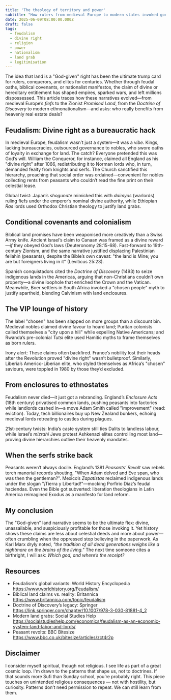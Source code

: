 ```yaml
---
title: 'The theology of territory and power'
subtitle: "How rulers from medieval Europe to modern states invoked gods, swords, and paperwork to justify ownership"
date: 2025-06-09T08:00:00.000Z
draft: false
tags: 
  - feudalism
  - divine right
  - religion
  - power
  - nationalism
  - land grab
  - legitimisation
---
```


The idea that land is a "God-given" right has been the ultimate trump card for rulers, conquerors, and elites for 
centuries. Whether through feudal oaths, biblical covenants, or nationalist manifestos, the claim of divine or 
hereditary entitlement has shaped empires, sparked wars, and left millions dispossessed. This article traces how 
these narratives evolved—from medieval Europe’s *fiefs* to the Zionist *Promised Land*, from the *Doctrine of 
Discovery* to modern ethnonationalism—and asks: who really benefits from heavenly real estate deals?

## Feudalism: Divine right as a bureaucratic hack 

In medieval Europe, feudalism wasn’t just a system—it was a *vibe*. Kings, lacking bureaucracies, outsourced 
governance to nobles, who swore oaths of loyalty in exchange for land. The catch? Everyone pretended this was God’s 
will. William the Conqueror, for instance, claimed all England as his "divine right" after 1066, redistributing it 
to Norman lords who, in turn, demanded fealty from knights and serfs. The Church sanctified this hierarchy, 
preaching that social order was ordained—convenient for nobles collecting rents from peasants who couldn’t read 
the fine print on their celestial lease.  

Global twist: Japan’s *shogunate* mimicked this with *daimyos* (warlords) ruling fiefs under the emperor’s nominal 
divine authority, while Ethiopian *Ras* lords used Orthodox Christian theology to justify land grabs.

## Conditional covenants and colonialism

Biblical land promises have been weaponised more creatively than a Swiss Army knife. Ancient Israel’s claim to Canaan 
was framed as a divine reward—*if* they obeyed God’s laws (Deuteronomy 28:15-68). Fast-forward to 19th-century 
Zionism, and the same narrative justified displacing Palestinian fellahin (peasants), despite the Bible’s own 
caveat: "the land is Mine; you are but foreigners living in it" (Leviticus 25:23).  

Spanish conquistadors cited the *Doctrine of Discovery* (1493) to seize indigenous lands 
in the Americas, arguing that non-Christians couldn’t own property—a divine loophole that enriched the Crown and 
the Vatican. Meanwhile, Boer settlers in South Africa invoked a "chosen people" myth to justify apartheid, 
blending Calvinism with land enclosures.

## The VIP lounge of history

The label "chosen" has been slapped on more groups than a discount bin. Medieval nobles claimed divine favour to 
hoard land; Puritan colonists called themselves a "city upon a hill" while expelling Native Americans; and 
Rwanda’s pre-colonial *Tutsi* elite used Hamitic myths to frame themselves as born rulers.  

Irony alert: These claims often backfired. France’s nobility lost their heads after the Revolution proved 
"divine right" wasn’t bulletproof. Similarly, Liberia’s Americo-Liberian elite, who styled themselves as 
Africa’s "chosen" saviours, were toppled in 1980 by those they’d excluded.

## From enclosures to ethnostates

Feudalism never died—it just got a rebranding. England’s *Enclosure Acts* (18th century) privatised common lands, 
pushing peasants into factories while landlords cashed in—a move Adam Smith called "improvement" (read: eviction). 
Today, tech billionaires buy up New Zealand bunkers, echoing medieval lords retreating to castles during plagues.  

21st-century twists: India’s caste system still ties Dalits to landless labour, while Israel’s *mizrahi* Jews 
protest Ashkenazi elites controlling most land—proving divine hierarchies outlive their heavenly mandates.

## When the serfs strike back

Peasants weren’t always docile. England’s 1381 *Peasants’ Revolt* saw rebels torch manorial records shouting, 
"When Adam delved and Eve span, who was then the gentleman?". Mexico’s *Zapatistas* reclaimed indigenous lands 
under the slogan "¡Tierra y Libertad!"—mocking Porfirio Díaz’s feudal haciendas. Even the Bible got subverted: 
liberation theologians in Latin America reimagined Exodus as a manifesto for land reform.

## My conclusion

The "God-given" land narrative seems to be the ultimate flex: divine, unassailable, and suspiciously profitable 
for those invoking it. Yet history shows these claims are less about celestial deeds and more about power—often 
crumbling when the oppressed stop believing in the paperwork. As Karl Marx dryly noted, 
*"the tradition of all dead generations weighs like a nightmare on the brains of the living."* The next time someone 
cites a birthright, I will ask: *Which god, and where’s the receipt?*

## Resources

- Feudalism’s global variants: World History Encyclopedia https://www.worldhistory.org/Feudalism/
- Biblical land claims vs. reality: Britannica https://www.britannica.com/topic/feudalism
- Doctrine of Discovery’s legacy: Springer https://link.springer.com/chapter/10.1007/978-3-030-81881-4_2
- Modern land grabs: Social Studies Help https://socialstudieshelp.com/economics/feudalism-as-an-economic-system-land-labor-and-lords/ 
- Peasant revolts: BBC Bitesize https://www.bbc.co.uk/bitesize/articles/zct4r2p 

## Disclaimer

I consider myself spiritual, though not religious. I see life as part of a great cosmic loop. I'm drawn to the 
patterns that shape us, not to doctrines. If that sounds more Sufi than Sunday school, you’re probably right. 
This piece touches on unintended religious consequences — not with hostility, but curiosity. Patterns don’t need 
permission to repeat. We can still learn from them.
